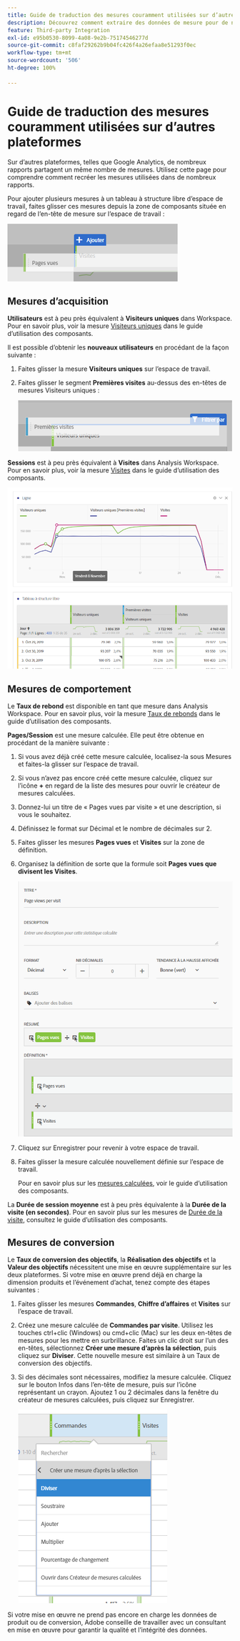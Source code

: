 ```yaml
---
title: Guide de traduction des mesures couramment utilisées sur d’autres plateformes
description: Découvrez comment extraire des données de mesure pour de nombreux rapports courants en utilisant une terminologie plus familière aux utilisateurs de Google Analytics.
feature: Third-party Integration
exl-id: e95b0530-8099-4a08-9e2b-75174546277d
source-git-commit: c8faf29262b9b04fc426f4a26efaa8e51293f0ec
workflow-type: tm+mt
source-wordcount: '506'
ht-degree: 100%

---
```


# Guide de traduction des mesures couramment utilisées sur d’autres plateformes

Sur d’autres plateformes, telles que Google Analytics, de nombreux rapports partagent un même nombre de mesures. Utilisez cette page pour comprendre comment recréer les mesures utilisées dans de nombreux rapports.

Pour ajouter plusieurs mesures à un tableau à structure libre d’espace de travail, faites glisser ces mesures depuis la zone de composants située en regard de l’en-tête de mesure sur l’espace de travail :

![Mesure supplémentaire](/help/technotes/ga-to-aa/assets/new_metric.png)

## Mesures d’acquisition

**Utilisateurs** est à peu près équivalent à **Visiteurs uniques** dans Workspace. Pour en savoir plus, voir la mesure [Visiteurs uniques](/help/components/metrics/unique-visitors.md) dans le guide d’utilisation des composants.

Il est possible d’obtenir les **nouveaux utilisateurs** en procédant de la façon suivante :

1. Faites glisser la mesure **Visiteurs uniques** sur l’espace de travail.
2. Faites glisser le segment **Premières visites** au-dessus des en-têtes de mesures Visiteurs uniques :

   ![Premières visites](../assets/first_time_visits.png)

**Sessions** est à peu près équivalent à **Visites** dans Analysis Workspace. Pour en savoir plus, voir la mesure [Visites](/help/components/metrics/visits.md) dans le guide d’utilisation des composants.

![Mesures d’acquisition](../assets/acquisition_metrics.png)

## Mesures de comportement

Le **Taux de rebond** est disponible en tant que mesure dans Analysis Workspace. Pour en savoir plus, voir la mesure [Taux de rebonds](/help/components/metrics/bounce-rate.md) dans le guide d’utilisation des composants.

**Pages/Session** est une mesure calculée. Elle peut être obtenue en procédant de la manière suivante :

1. Si vous avez déjà créé cette mesure calculée, localisez-la sous Mesures et faites-la glisser sur l’espace de travail.
2. Si vous n’avez pas encore créé cette mesure calculée, cliquez sur l’icône **+** en regard de la liste des mesures pour ouvrir le créateur de mesures calculées.
3. Donnez-lui un titre de « Pages vues par visite » et une description, si vous le souhaitez.
4. Définissez le format sur Décimal et le nombre de décimales sur 2.
5. Faites glisser les mesures **Pages vues** et **Visites** sur la zone de définition.
6. Organisez la définition de sorte que la formule soit **Pages vues que divisent les Visites**.

   ![Pages vues par visite](/help/technotes/ga-to-aa/assets/page_views_per_visit.png)

7. Cliquez sur Enregistrer pour revenir à votre espace de travail.
8. Faites glisser la mesure calculée nouvellement définie sur l’espace de travail.

   Pour en savoir plus sur les [mesures calculées](/help/components/c-calcmetrics/cm-overview.md), voir le guide d’utilisation des composants.

La **Durée de session moyenne** est à peu près équivalente à la **Durée de la visite (en secondes)**. Pour en savoir plus sur les mesures de [Durée de la visite](/help/components/metrics/time-spent-per-visit.md), consultez le guide d’utilisation des composants.

## Mesures de conversion

Le **Taux de conversion des objectifs**, la **Réalisation des objectifs** et la **Valeur des objectifs** nécessitent une mise en œuvre supplémentaire sur les deux plateformes. Si votre mise en œuvre prend déjà en charge la dimension produits et l’événement d’achat, tenez compte des étapes suivantes :

1. Faites glisser les mesures **Commandes**, **Chiffre d’affaires** et **Visites** sur l’espace de travail.
1. Créez une mesure calculée de **Commandes par visite**. Utilisez les touches ctrl+clic (Windows) ou cmd+clic (Mac) sur les deux en-têtes de mesures pour les mettre en surbrillance. Faites un clic droit sur l’un des en-têtes, sélectionnez **Créer une mesure d’après la sélection**, puis cliquez sur **Diviser**. Cette nouvelle mesure est similaire à un Taux de conversion des objectifs.
1. Si des décimales sont nécessaires, modifiez la mesure calculée. Cliquez sur le bouton Infos dans l’en-tête de mesure, puis sur l’icône représentant un crayon. Ajoutez 1 ou 2 décimales dans la fenêtre du créateur de mesures calculées, puis cliquez sur Enregistrer.

   ![Commandes par visite](/help/technotes/ga-to-aa/assets/orders_per_visit.png)

Si votre mise en œuvre ne prend pas encore en charge les données de produit ou de conversion, Adobe conseille de travailler avec un consultant en mise en œuvre pour garantir la qualité et l’intégrité des données.
